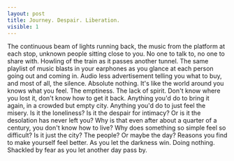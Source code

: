 ```yaml
---
layout: post
title: Journey. Despair. Liberation.
visible: 1
---
```


The continuous beam of lights running back, the music from the platform at each stop, unknown people sitting close to you. No one to talk to, no one to share with. Howling of the train as it passes another tunnel. The same playlist of music blasts in your earphones as you glance at each person going out and coming in. Audio less advertisement telling you what to buy, and most of all, the silence. Absolute nothing. It's like the world around you knows what you feel. The emptiness. The lack of spirit. Don't know where you lost it, don't know how to get it back. Anything you'd do to bring it again, in a crowded but empty city. Anything you'd do to just feel the misery. Is it the loneliness? Is it the despair for intimacy? Or is it the desolation has never left you? Why is that even after about a quarter of a century, you don't know how to live? Why does something so simple feel so difficult? Is it just the city? The people? Or maybe the day? Reasons you find to make yourself feel better. As you let the darkness win. Doing nothing. Shackled by fear as you let another day pass by.